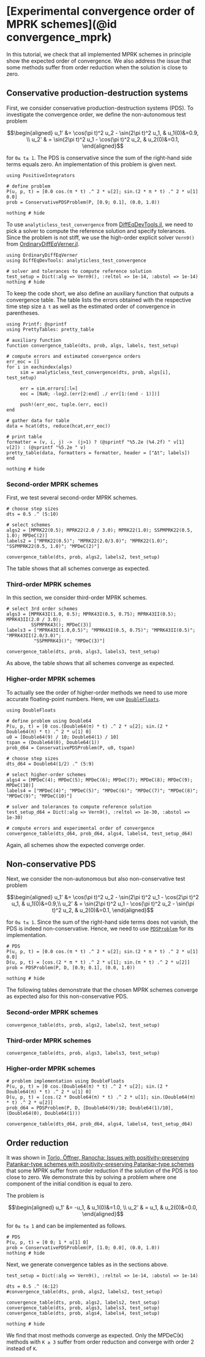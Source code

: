 # [Experimental convergence order of MPRK schemes](@id convergence_mprk)

In this tutorial, we check that all implemented MPRK schemes in principle show the expected order of convergence.
We also address the issue that some methods suffer from order reduction when the solution is close to zero.

## Conservative production-destruction systems

First, we consider conservative production-destruction systems (PDS). To investigate the convergence order, we define the non-autonomous test problem 

```math
\begin{aligned}
u_1' &= \cos(\pi t)^2 u_2 - \sin(2\pi t)^2 u_1, & u_1(0)&=0.9, \\
u_2' & = \sin(2\pi t)^2 u_1 - \cos(\pi t)^2 u_2, & u_2(0)&=0.1,
\end{aligned}
```
for ``0≤ t≤ 1``.
The PDS is conservative since the sum of the right-hand side terms equals zero. 
An implementation of this problem is given next.


```@example eoc
using PositiveIntegrators

# define problem
P(u, p, t) = [0.0 cos.(π * t) .^ 2 * u[2]; sin.(2 * π * t) .^ 2 * u[1] 0.0]
prob = ConservativePDSProblem(P, [0.9; 0.1], (0.0, 1.0))

nothing # hide
```

To use `analyticless_test_convergence` from [DiffEqDevTools.jl](https://github.com/SciML/DiffEqDevTools.jl), we need to pick a solver to compute the reference solution and specify tolerances.
Since the problem is not stiff, we use the high-order explicit solver `Vern9()` from [OrdinaryDiffEqVerner.jl](https://docs.sciml.ai/OrdinaryDiffEq/stable/).
```@example eoc
using OrdinaryDiffEqVerner
using DiffEqDevTools: analyticless_test_convergence

# solver and tolerances to compute reference solution
test_setup = Dict(:alg => Vern9(), :reltol => 1e-14, :abstol => 1e-14)
nothing # hide
```

To keep the code short, we also define an auxiliary function that outputs a convergence table. The table lists the errors obtained with the respective time step size ``Δ t`` as well as the estimated order of convergence in parentheses.

```@example eoc
using Printf: @sprintf
using PrettyTables: pretty_table

# auxiliary function
function convergence_table(dts, prob, algs, labels, test_setup)

# compute errors and estimated convergence orders
err_eoc = []
for i in eachindex(algs)
     sim = analyticless_test_convergence(dts, prob, algs[i], test_setup)

     err = sim.errors[:l∞]
     eoc = [NaN; -log2.(err[2:end] ./ err[1:(end - 1)])]

     push!(err_eoc, tuple.(err, eoc))
end

# gather data for table
data = hcat(dts, reduce(hcat,err_eoc))

# print table
formatter = (v, i, j) ->  (j>1) ? (@sprintf "%5.2e (%4.2f) " v[1] v[2]) : (@sprintf "%5.2e " v)
pretty_table(data, formatters = formatter, header = ["Δt"; labels]) 
end

nothing # hide
```

### Second-order MPRK schemes

First, we test several second-order MPRK schemes.

```@example eoc
# choose step sizes
dts = 0.5 .^ (5:10)

# select schemes
algs2 = [MPRK22(0.5); MPRK22(2.0 / 3.0); MPRK22(1.0); SSPMPRK22(0.5, 1.0); MPDeC(2)]
labels2 = ["MPRK22(0.5)"; "MPRK22(2.0/3.0)"; "MPRK22(1.0)"; "SSPMPRK22(0.5, 1.0)"; "MPDeC(2)"]

convergence_table(dts, prob, algs2, labels2, test_setup)
```

The table shows that all schemes converge as expected.

### Third-order MPRK schemes

In this section, we consider third-order MPRK schemes.

```@example eoc
# select 3rd order schemes
algs3 = [MPRK43I(1.0, 0.5); MPRK43I(0.5, 0.75); MPRK43II(0.5); MPRK43II(2.0 / 3.0); 
         SSPMPRK43(); MPDeC(3)]
labels3 = ["MPRK43I(1.0,0.5)"; "MPRK43I(0.5, 0.75)"; "MPRK43II(0.5)"; "MPRK43II(2.0/3.0)";
          "SSPMPRK43()"; "MPDeC(3)"]

convergence_table(dts, prob, algs3, labels3, test_setup)
```

As above, the table shows that all schemes converge as expected.

### Higher-order MPRK schemes

To actually see the order of higher-order methods we need to use more accurate floating-point numbers. Here, we use [`DoubleFloats`](https://github.com/JuliaMath/DoubleFloats.jl).

```@example eoc
using DoubleFloats 

# define problem using Double64
P(u, p, t) = [0 cos.(Double64(π) * t) .^ 2 * u[2]; sin.(2 * Double64(π) * t) .^ 2 * u[1] 0]
u0 = [Double64(9) / 10; Double64(1) / 10]
tspan = (Double64(0), Double64(1))
prob_d64 = ConservativePDSProblem(P, u0, tspan)

# choose step sizes
dts_d64 = Double64(1/2) .^ (5:9)

# select higher-order schemes
algs4 = [MPDeC(4); MPDeC(5); MPDeC(6); MPDeC(7); MPDeC(8); MPDeC(9); MPDeC(10)]
labels4 = ["MPDeC(4)"; "MPDeC(5)"; "MPDeC(6)"; "MPDeC(7)"; "MPDeC(8)"; "MPDeC(9)"; "MPDeC(10)"]

# solver and tolerances to compute reference solution
test_setup_d64 = Dict(:alg => Vern9(), :reltol => 1e-30, :abstol => 1e-30)

# compute errors and experimental order of convergence
convergence_table(dts_d64, prob_d64, algs4, labels4, test_setup_d64)
```

Again, all schemes show the expected converge order.

## Non-conservative PDS

Next, we consider the non-autonomous but also non-conservative test problem 

```math
\begin{aligned}
u_1' &= \cos(\pi t)^2 u_2 - \sin(2\pi t)^2 u_1 - \cos(2\pi t)^2 u_1, & u_1(0)&=0.9,\\
u_2' & = \sin(2\pi t)^2 u_1 - \cos(\pi t)^2 u_2 - \sin(\pi t)^2 u_2, & u_2(0)&=0.1,
\end{aligned}
```

for ``0≤ t≤ 1``.
Since the sum of the right-hand side terms does not vanish, the PDS is indeed non-conservative.
Hence, we need to use [`PDSProblem`](@ref) for its implementation.

```@example eoc
# PDS
P(u, p, t) = [0.0 cos.(π * t) .^ 2 * u[2]; sin.(2 * π * t) .^ 2 * u[1] 0.0]
D(u, p, t) = [cos.(2 * π * t) .^ 2 * u[1]; sin.(π * t) .^ 2 * u[2]]
prob = PDSProblem(P, D, [0.9; 0.1], (0.0, 1.0))

nothing # hide
```

The following tables demonstrate that the chosen MPRK schemes converge as expected also for this non-conservative PDS.

### Second-order MPRK schemes

```@example eoc
convergence_table(dts, prob, algs2, labels2, test_setup)             
```

### Third-order MPRK schemes

```@example eoc
convergence_table(dts, prob, algs3, labels3, test_setup)
```

### Higher-order MPRK schemes

```@example eoc
# problem implementation using DoubleFloats
P(u, p, t) = [0 cos.(Double64(π) * t) .^ 2 * u[2]; sin.(2 * Double64(π) * t) .^ 2 * u[1] 0]
D(u, p, t) = [cos.(2 * Double64(π) * t) .^ 2 * u[1]; sin.(Double64(π) * t) .^ 2 * u[2]]
prob_d64 = PDSProblem(P, D, [Double64(9)/10; Double64(1)/10], (Double64(0), Double64(1)))

convergence_table(dts_d64, prob_d64, algs4, labels4, test_setup_d64)
```

## Order reduction

It was shown in [Torlo, Öffner, Ranocha: Issues with positivity-preserving Patankar-type schemes with positivity-preserving Patankar-type schemes](https://doi.org/10.1016/j.apnum.2022.07.014) that some MPRK 
suffer from order reduction if the solution of the PDS is too close to zero.
We demonstrate this by solving a problem where one component of the initial condition is equal to zero. 

The problem is

```math
\begin{aligned}
u_1' &= -u_1, & u_1(0)&=1.0, \\
u_2' & = u_1, & u_2(0)&=0.0,
\end{aligned}
```

for ``0≤ t≤ 1`` and can be implemented as follows.


```@example eoc
# PDS
P(u, p, t) = [0 0; 1 * u[1] 0]
prob = ConservativePDSProblem(P, [1.0; 0.0], (0.0, 1.0))
nothing # hide
```

Next, we generate convergence tables as in the sections above.

```@example eoc
test_setup = Dict(:alg => Vern9(), :reltol => 1e-14, :abstol => 1e-14)

dts = 0.5 .^ (6:12)
#convergence_table(dts, prob, algs2, labels2, test_setup) 

convergence_table(dts, prob, algs2, labels2, test_setup) 
convergence_table(dts, prob, algs3, labels3, test_setup) 
convergence_table(dts, prob, algs4, labels4, test_setup) 

nothing # hide
```

We find that most methods converge as expected.
Only the MPDeC(``K``) methods with ``K ≥ 3`` suffer from order reduction and converge with order 2 instead of ``K``.